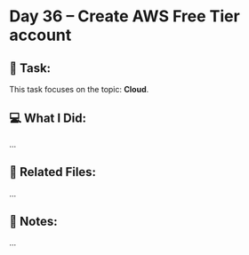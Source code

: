 # Day 36 – Create AWS Free Tier account

## 🔧 Task:
This task focuses on the topic: **Cloud**.

## 💻 What I Did:
...

## 🔗 Related Files:
...

## 📝 Notes:
...
